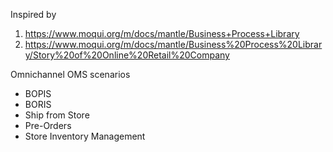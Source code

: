 Inspired by 
1. https://www.moqui.org/m/docs/mantle/Business+Process+Library
2. https://www.moqui.org/m/docs/mantle/Business%20Process%20Library/Story%20of%20Online%20Retail%20Company

Omnichannel OMS scenarios

* BOPIS
* BORIS
* Ship from Store
* Pre-Orders
* Store Inventory Management

